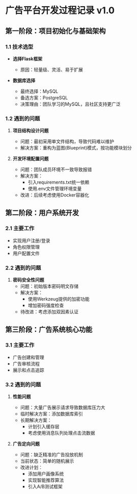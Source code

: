 # 广告平台开发过程记录 v1.0

## 第一阶段：项目初始化与基础架构

### 1.1 技术选型

- **选择Flask框架**
  
  - 原因：轻量级、灵活、易于扩展

- **数据库选择**
  
  - 最终选择：MySQL
  - 备选方案：PostgreSQL
  - 决策理由：团队学习的MySQL，且社区支持更广泛

### 1.2 遇到的问题

1. **项目结构设计问题**
   
   - 问题：最初采用单文件结构，导致代码难以维护
   - 解决方案：重构为蓝图(Blueprint)模式，按功能模块划分

2. **开发环境配置问题**
   
   - 问题：团队成员环境不一致导致报错
   - 解决方案：
     - 引入requirements.txt统一依赖
     - 使用.env文件管理环境变量
   - 改进：后续考虑使用Docker容器化

## 第二阶段：用户系统开发

### 2.1 主要工作

- 实现用户注册/登录
- 角色权限管理
- 用户配置文件

### 2.2 遇到的问题

1. **密码安全性问题**
   - 问题：初始版本密码明文存储
   - 解决方案：
     - 使用Werkzeug提供的加密功能
     - 增加密码强度检查
   - 待改进：考虑添加双因素认证

## 第三阶段：广告系统核心功能

### 3.1 主要工作

- 广告创建和管理
- 广告审核流程
- 展示和点击追踪

### 3.2 遇到的问题

1. **性能问题**
   
   - 问题：大量广告展示请求导致数据库压力大
   - 临时解决方案：添加数据库索引
   - 长期解决方案：
     - 计划引入缓存层
     - 考虑使用消息队列处理点击流数据

2. **广告定向问题**
   
   - 问题：缺乏精准的广告投放机制
   - 当前状态：简单的随机展示
   - 改进计划：
     - 添加用户画像系统
     - 实现智能推荐算法
     - 引入A/B测试框架

